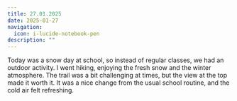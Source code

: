 ```yaml
---
title: 27.01.2025
date: 2025-01-27
navigation:
  icon: i-lucide-notebook-pen
description: ""
---
```


Today was a snow day at school, so instead of regular classes, we had an outdoor activity. I went hiking, enjoying the fresh snow and the winter atmosphere. The trail was a bit challenging at times, but the view at the top made it worth it. It was a nice change from the usual school routine, and the cold air felt refreshing.

